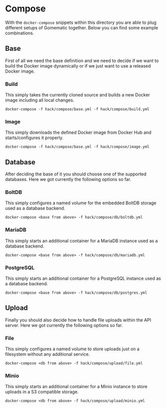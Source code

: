 # Compose

With the `docker-compose` snippets within this directory you are able to plug different setups of Gomematic together. Below you can find some example combinations.


## Base

First of all we need the base definition and we need to decide if we want to build the Docker image dynamically or if we just want to use a released Docker image.


### Build

This simply takes the currently cloned source and builds a new Docker image including all local changes.

```
docker-compose -f hack/compose/base.yml -f hack/compose/build.yml
```


### Image

This simply downloads the defined Docker image from Docker Hub and starts/configures it properly.

```
docker-compose -f hack/compose/base.yml -f hack/compose/image.yml
```


## Database

After deciding the base of it you should choose one of the supported databases. Here we got currently the following options so far.


### BoltDB

This simply configures a named volume for the embedded BoltDB storage used as a database backend.

```
docker-compose <base from above> -f hack/compose/db/boltdb.yml
```


### MariaDB

This simply starts an additional container for a MariaDB instance used as a database backend.

```
docker-compose <base from above> -f hack/compose/db/mariadb.yml
```


### PostgreSQL

This simply starts an additional container for a PostgreSQL instance used as a database backend.

```
docker-compose <base from above> -f hack/compose/db/postgres.yml
```


## Upload

Finally you should also decide how to handle file uploads within the API server. Here we got currently the following options so far.


### File

This simply configures a named volume to store uploads just on a filesystem without any additional service.

```
docker-compose <db from above> -f hack/compose/upload/file.yml
```

### Minio

This simply starts an additional container for a Minio instance to store uploads in a S3 compatible storage.

```
docker-compose <db from above> -f hack/compose/upload/minio.yml
```
